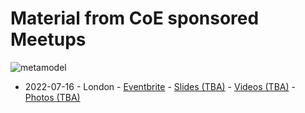 # Material from CoE sponsored Meetups

![metamodel](https://i.ibb.co/3fq3rnP/the-metamodel-v01.jpg)

- 2022-07-16 - London - [Eventbrite](https://www.eventbrite.com/e/numerai-community-meetuphackathon-tickets-353999751787) - [Slides (TBA)]() - [Videos (TBA)]() - [Photos (TBA)]()
